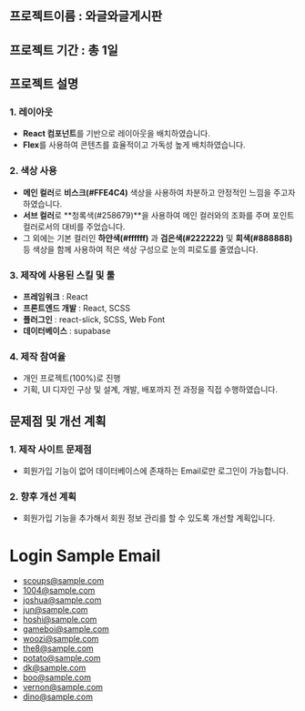 

## 프로젝트이름 : 와글와글게시판
## 프로젝트 기간 : 총 1일

## 프로젝트 설명
### 1. 레이아웃
- **React 컴포넌트**를 기반으로 레이아웃을 배치하였습니다.
- **Flex**를 사용하여 콘텐츠를 효율적이고 가독성 높게 배치하였습니다.

### 2. 색상 사용
- **메인 컬러**로 **비스크(#FFE4C4)** 색상을 사용하여 차분하고 안정적인 느낌을 주고자 하였습니다.
- **서브 컬러**로 **청록색(#258679)**을 사용하여 메인 컬러와의 조화를 주며 포인트 컬러로서의 대비를 주었습니다.
- 그 외에는 기본 컬러인 **하얀색(#ffffff)** 과 **검은색(#222222)** 및 **회색(#888888)** 등 색상을 함께 사용하여 적은 색상 구성으로 눈의 피로도를 줄였습니다.

### 3. 제작에 사용된 스킬 및 툴
- **프레임워크** : React
- **프론트엔드 개발** : React, SCSS
- **플러그인** : react-slick, SCSS, Web Font
- **데이터베이스** : supabase

### 4. 제작 참여율
- 개인 프로젝트(100%)로 진행
- 기획, UI 디자인 구상 및 설계, 개발, 배포까지 전 과정을 직접 수행하였습니다. 

## 문제점 및 개선 계획
### 1. 제작 사이트 문제점
- 회원가입 기능이 없어 데이터베이스에 존재하는 Email로만 로그인이 가능합니다. 

### 2. 향후 개선 계획
- 회원가입 기능을 추가해서 회원 정보 관리를 할 수 있도록 개선할 계획입니다.  

# Login Sample Email
- scoups@sample.com 
- 1004@sample.com 
- joshua@sample.com 
- jun@sample.com 
- hoshi@sample.com 
- gameboi@sample.com 
- woozi@sample.com 
- the8@sample.com 
- potato@sample.com 
- dk@sample.com 
- boo@sample.com 
- vernon@sample.com 
- dino@sample.com